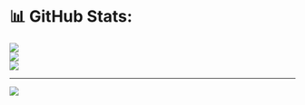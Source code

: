 
# 📊 GitHub Stats:
![](https://github-readme-stats.vercel.app/api?username=kyzn-15&theme=react&hide_border=false&include_all_commits=true&count_private=true)<br/>
![](https://github-readme-streak-stats.herokuapp.com/?user=kyzn-15&theme=react&hide_border=false)<br/>
![](https://github-readme-stats.vercel.app/api/top-langs/?username=kyzn-15&theme=react&hide_border=false&include_all_commits=true&count_private=true&layout=compact)

---
[![](https://visitcount.itsvg.in/api?id=kyzn-15&icon=0&color=0)](https://visitcount.itsvg.in)

<!-- Proudly created with GPRM ( https://gprm.itsvg.in ) -->
